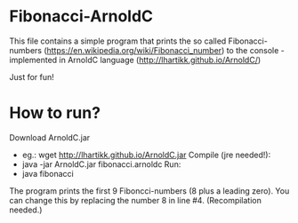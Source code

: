 # Fibonacci-ArnoldC

This file contains a simple program that prints the so called Fibonacci-numbers (https://en.wikipedia.org/wiki/Fibonacci_number) to the console - implemented in ArnoldC language (http://lhartikk.github.io/ArnoldC/)

Just for fun!

# How to run?
Download ArnoldC.jar
- eg.: wget http://lhartikk.github.io/ArnoldC.jar
Compile (jre needed!):
- java -jar ArnoldC.jar fibonacci.arnoldc
Run:
- java fibonacci

The program prints the first 9 Fiboncci-numbers (8 plus a leading zero). You can change this by replacing the number 8 in line #4. (Recompilation needed.)
